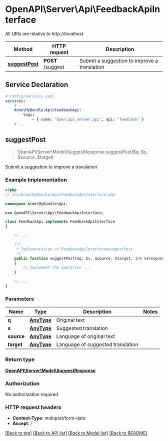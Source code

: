 # OpenAPI\Server\Api\FeedbackApiInterface

All URIs are relative to *http://localhost*

Method | HTTP request | Description
------------- | ------------- | -------------
[**suggestPost**](FeedbackApiInterface.md#suggestPost) | **POST** /suggest | Submit a suggestion to improve a translation


## Service Declaration
```yaml
# config/services.yaml
services:
    # ...
    Acme\MyBundle\Api\FeedbackApi:
        tags:
            - { name: "open_api_server.api", api: "feedback" }
    # ...
```

## **suggestPost**
> OpenAPI\Server\Model\SuggestResponse suggestPost($q, $s, $source, $target)

Submit a suggestion to improve a translation

### Example Implementation
```php
<?php
// src/Acme/MyBundle/Api/FeedbackApiInterface.php

namespace Acme\MyBundle\Api;

use OpenAPI\Server\Api\FeedbackApiInterface;

class FeedbackApi implements FeedbackApiInterface
{

    // ...

    /**
     * Implementation of FeedbackApiInterface#suggestPost
     */
    public function suggestPost($q, $s, $source, $target, int &$responseCode, array &$responseHeaders): array|object|null
    {
        // Implement the operation ...
    }

    // ...
}
```

### Parameters

Name | Type | Description  | Notes
------------- | ------------- | ------------- | -------------
 **q** | [**AnyType**](../Model/AnyType.md)| Original text |
 **s** | [**AnyType**](../Model/AnyType.md)| Suggested translation |
 **source** | [**AnyType**](../Model/AnyType.md)| Language of original text |
 **target** | [**AnyType**](../Model/AnyType.md)| Language of suggested translation |

### Return type

[**OpenAPI\Server\Model\SuggestResponse**](../Model/SuggestResponse.md)

### Authorization

No authorization required

### HTTP request headers

 - **Content-Type**: multipart/form-data
 - **Accept**: */*

[[Back to top]](#) [[Back to API list]](../../README.md#documentation-for-api-endpoints) [[Back to Model list]](../../README.md#documentation-for-models) [[Back to README]](../../README.md)

